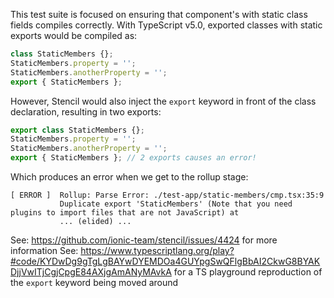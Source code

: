 This test suite is focused on ensuring that component's with static class fields compiles correctly.
With TypeScript v5.0, exported classes with static exports would be compiled as:
```ts
class StaticMembers {};
StaticMembers.property = '';
StaticMembers.anotherProperty = '';
export { StaticMembers };
```

However, Stencil would also inject the `export` keyword in front of the class declaration, resulting in two exports:
```ts
export class StaticMembers {};
StaticMembers.property = '';
StaticMembers.anotherProperty = '';
export { StaticMembers }; // 2 exports causes an error!
```

Which produces an error when we get to the rollup stage:
```console
[ ERROR ]  Rollup: Parse Error: ./test-app/static-members/cmp.tsx:35:9
           Duplicate export 'StaticMembers' (Note that you need plugins to import files that are not JavaScript) at
           ... (elided) ...
```
See: https://github.com/ionic-team/stencil/issues/4424 for more information
See: https://www.typescriptlang.org/play?#code/KYDwDg9gTgLgBAYwDYEMDOa4GUYpgSwQFlgBbAI2CkwG8BYAKDjjVwITjCgjCpgE84AXjgAmANyMAvkA
for a TS playground reproduction of the `export` keyword being moved around